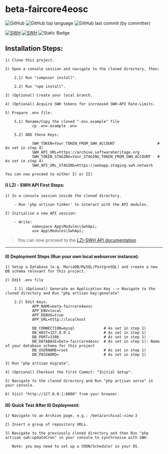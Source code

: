 # beta-faircore4eosc

![GitHub](https://img.shields.io/github/license/dagstuhl-publishing/beta-faircore4eosc) ![GitHub top language](https://img.shields.io/github/languages/top/dagstuhl-publishing/beta-faircore4eosc) ![GitHub last commit (by committer)](https://img.shields.io/github/last-commit/dagstuhl-publishing/beta-faircore4eosc) 

[![SWH](https://archive.softwareheritage.org/badge/origin/https://github.com/dagstuhl-publishing/beta-faircore4eosc/)](https://archive.softwareheritage.org/browse/origin/?origin_url=https://github.com/dagstuhl-publishing/beta-faircore4eosc)
[![SWH](https://archive.softwareheritage.org/badge/swh:1:snp:ffa4d4defb93dc29061c5a86f2867292520f2d16/)](https://archive.softwareheritage.org/swh:1:snp:ffa4d4defb93dc29061c5a86f2867292520f2d16;origin=https://github.com/dagstuhl-publishing/beta-faircore4eosc)
![Static Badge](https://img.shields.io/badge/Public%20Page-https://ariel.dagstuhl.de-8A2BE2)
 
## Installation Steps:

    1) Clone this project.
    
    2) Open a console session and navigate to the cloned directory, then:
    
        2.1) Run "composer install".
        
        2.2) Run "npm install".         
        
    3) (Optional) Create your local branch.
    
    4) (Optional) Acquire SWH tokens for increased SWH-API Rate-Limits.
    
    5) Prepare .env file:   
    
        5.1) Rename/Copy the cloned ".env.example" file
                cp .env.example .env   
                
        5.2) ADD these Keys:
        
                SWH_TOKEN=Your_TOKEN_FROM_SWH_ACCOUNT                   # As set in step 4)                
                SWH_API_URL=https://archive.softwareheritage.org                
                SWH_TOKEN_STAGING=Your_STAGING_TOKEN_FROM_SWH_ACCOUNT   # As set in step 4)                
                SWH_API_URL_STAGING=https://webapp.staging.swh.network

    You can now proceed to either I) or II)

#### I) LZI - SWH API First Steps:

    1) In a console session inside the cloned directory.    
    
        - Run 'php artisan tinker' to interact with the API modules.
        
    2) Initialise a new API session:
    
        - Write:
                namespace App\Modules\SwhApi;                 
                use App\Modules\SwhApi;
                
> You can now proceed to the [LZI-SWH API documentation](https://github.com/dagstuhl-publishing/beta-faircore4eosc/blob/main/app/Modules/SwhApi/README.md)
___

#### II) Deployment Steps (Run your own local webserver instance):
    
    1) Setup a Database (e.g. MariaDB/MySQL/PostgreSQL) and create a new DB schema relevant for this project.
    
    2) Edit .env file
    
        2.1) (Optional) Generate an Application Key --> Navigate to the cloned directory and Run "php artisan key:generate"
        
        2.2) Edit Keys:
                APP_NAME=beta-faircore4eosc
                APP_ENV=local 
                APP_DEBUG=true
                APP_URL=http://localhost

                DB_CONNECTION=mysql             # As set in step 1)
                DB_HOST=127.0.0.1               # As set in step 1)
                DB_PORT=3306                    # As set in step 1)
                DB_DATABASE=beta-faircore4eosc  # As set in step 1): Name of your database schema for this project
                DB_USERNAME=root                # As set in step 1)
                DB_PASSWORD=                    # As set in step 1)

    3) Run "php artisan migrate".    
    
    4) (Optional) Checkout the first Commit: "Initial Setup".
    
    5) Navigate to the cloned directory and Run "php artisan serve" in your console.     
    
    6) Visit "http://127.0.0.1:8000" from your browser.

#### III) Quick Test After II) Deployment:

    1) Navigate to an Archive page, e.g.: /beta/archival-view-3
    
    2) Insert a group of repository URLs.
    
    3) Navigate to the previously cloned directory and then Run "php artisan swh:updateCron" in your console to synchronise with SWH.
    
       Note: you may need to set up a CRON/Scheduler in your OS.
